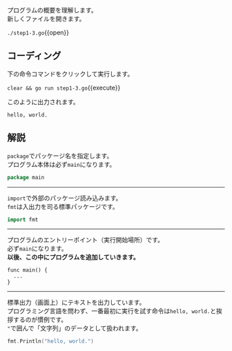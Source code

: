 プログラムの概要を理解します。<br>
新しくファイルを開きます。

`./step1-3.go`{{open}}

## コーディング

下の命令コマンドをクリックして実行します。

`clear && go run step1-3.go`{{execute}}

このように出力されます。
```
hello, world.
```

## 解説

`package`でパッケージ名を指定します。<br>
プログラム本体は必ず`main`になります。
```go
package main
```

---

`import`で外部のパッケージ読み込みます。<br>
`fmt`は入出力を司る標準パッケージです。

```go
import fmt
```

---

プログラムのエントリーポイント（実行開始場所）です。<br>
必ず`main`になります。<br>
<b>以後、この中にプログラムを追加していきます。</b>

```golang
func main() {
  ...
}
```

---

標準出力（画面上）にテキストを出力しています。<br>
プログラミング言語を問わず、一番最初に実行を試す命令は`hello, world.`と挨拶するのが慣例です。<br>
`"`で囲んで「文字列」のデータとして扱われます。

```go
fmt.Println("hello, world.")
```
